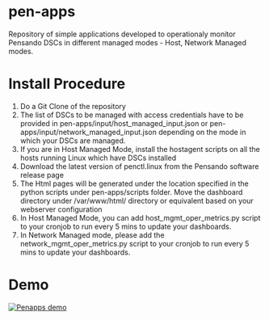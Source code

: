 # pen-apps
Repository of simple applications developed to operationaly monitor Pensando DSCs in different managed modes - Host, Network Managed modes.

# Install Procedure
1. Do a Git Clone of the repository
2. The list of DSCs to be managed with access credentials have to be provided in pen-apps/input/host_managed_input.json or pen-apps/input/network_managed_input.json depending on the mode in which your DSCs are managed.
3. If you are in Host Managed Mode, install the hostagent scripts on all the hosts running Linux which have DSCs installed
4. Download the latest version of penctl.linux from the Pensando software release page
5. The Html pages will be generated under the location specified in the python scripts under pen-apps/scripts folder. Move the dashboard directory under /var/www/html/ directory or equivalent based on your webserver configuration
6. In Host Managed Mode, you can add host_mgmt_oper_metrics.py script to your cronjob to run every 5 mins to update your dashboards.  
7. In Network Managed mode, please add the network_mgmt_oper_metrics.py script to your cronjob to run every 5 mins to update your dashboards.

# Demo

[![Penapps demo](demo/pensando-apps.gif)](demo/penapps-recording.mov)
